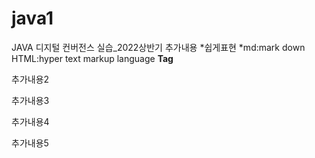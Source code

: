 # java1
JAVA 디지털 컨버전스 실습_2022상반기
추가내용
*쉽게표현
*md:mark down
HTML:hyper text markup language
<b>Tag</b>

추가내용2

추가내용3

추가내용4

추가내용5